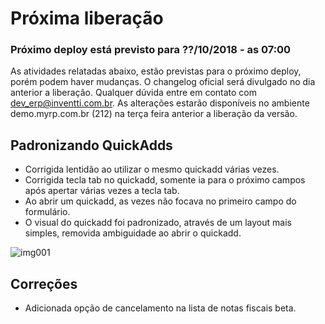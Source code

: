 # Próxima liberação

### Próximo deploy está previsto para ??/10/2018 - as 07:00
As atividades relatadas abaixo, estão previstas para o próximo deploy, porém podem haver mudanças. O changelog oficial será divulgado no dia anterior a liberação. Qualquer dúvida entre em contato com dev_erp@inventti.com.br.
As alterações estarão disponíveis no ambiente demo.myrp.com.br (212) na terça feira anterior a liberação da versão.

## Padronizando QuickAdds

* Corrigida lentidão ao utilizar o mesmo quickadd várias vezes.
* Corrigida tecla tab no quickadd, somente ia para o próximo campos após apertar várias vezes a tecla tab.
* Ao abrir um quickadd, as vezes não focava no primeiro campo do formulário.
* O visual do quickadd foi padronizado, através de um layout mais simples, removida ambiguidade ao abrir o quickadd.

![img001](https://i.imgur.com/gzy0f6Z.png)

## Correções
* Adicionada opção de cancelamento na lista de notas fiscais beta.
